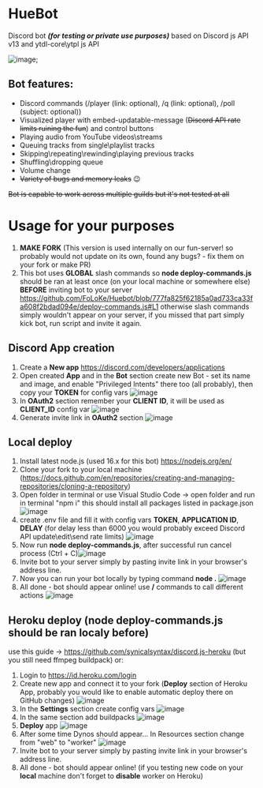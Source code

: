 # HueBot
Discord bot ***(for testing or private use purposes)*** based on Discord js API v13 and ytdl-core\ytpl js API 

![image](https://user-images.githubusercontent.com/36813380/154811158-3ae16250-252a-492c-9800-3b76f59c3f73.png);

## Bot features:
- Discord commands (/player (link: optional), /q (link: optional), /poll (subject: optional))
- Visualized player with embed-updatable-message (~~Discord API rate limits ruining the fun~~) and control buttons 
- Playing audio from YouTube videos\streams
- Queuing tracks from single\playlist tracks
- Skipping\repeating\rewinding\playing previous tracks
- Shuffling\dropping queue
- Volume change
- ~~Variety of bugs and memory leaks~~ :wink:

~~Bot is capable to work across multiple guilds but it's not tested at all~~

# Usage for your purposes
1. **MAKE FORK** (This version is used internally on our fun-server! so probably would not update on its own, found any bugs? - fix them on your fork or make PR)
2. This bot uses **GLOBAL** slash commands so **node deploy-commands.js** should be ran at least once (on your local machine or somewhere else) **BEFORE** inviting bot to your server https://github.com/FoLoKe/Huebot/blob/777fa825f62185a0ad733ca33fa608f2bdad094e/deploy-commands.js#L1 
otherwise slash commands simply wouldn't appear on your server, if you missed that part simply kick bot, run script and invite it again.

## Discord App creation
1. Create a **New app** https://discord.com/developers/applications
2. Open created **App** and in the **Bot** section create new Bot - set its name and image, and enable "Privileged Intents" there too (all probably), then copy your **TOKEN** for config vars ![image](https://user-images.githubusercontent.com/36813380/154814130-96858d5b-de09-40ff-8427-093b3e908e9c.png)
3. In **OAuth2** section remember your **CLIENT ID**, it will be used as **CLIENT_ID** config var ![image](https://user-images.githubusercontent.com/36813380/154816809-8f2c0f85-b2be-4d49-b507-2650b909518f.png)
4. Generate invite link in **OAuth2** section ![image](https://user-images.githubusercontent.com/36813380/154813931-365e7b9b-5e3f-4c0f-9674-551153f28e30.png)

## Local deploy
1. Install latest node.js (used 16.x for this bot) https://nodejs.org/en/
2. Clone your fork to your local machine (https://docs.github.com/en/repositories/creating-and-managing-repositories/cloning-a-repository)
3. Open folder in terminal or use Visual Studio Code -> open folder and run in terminal "npm i" this should install all packages listed in package.json ![image](https://user-images.githubusercontent.com/36813380/154815302-87692728-fd67-49c7-9b9c-026b35c67e8b.png)
4. create .env file and fill it with config vars **TOKEN**, **APPLICATION ID**, **DELAY** (for delay less than 6000 you would probably exceed Discord API update\edit\send rate limits) ![image](https://user-images.githubusercontent.com/36813380/154815839-7e51f806-e1cf-48b8-9474-59779208b703.png)
5. Now run **node deploy-commands.js**, after successful run cancel process (Ctrl + C)![image](https://user-images.githubusercontent.com/36813380/154814910-99b69ee3-d2ae-49fb-b749-302941a5d411.png)
6. Invite bot to your server simply by pasting invite link in your browser's address line.
7. Now you can run your bot locally by typing command **node .** ![image](https://user-images.githubusercontent.com/36813380/154814987-bba963ed-cc69-436a-8ae2-424102113640.png)
8. All done - bot should appear online! use **/** commands to call different actions ![image](https://user-images.githubusercontent.com/36813380/154815089-8eb49671-6641-4637-8953-f37b5dbac777.png)

## Heroku deploy (**node deploy-commands.js** should be ran localy before)
use this guide -> https://github.com/synicalsyntax/discord.js-heroku (but you still need ffmpeg buildpack) or:
1. Login to https://id.heroku.com/login 
2. Create new app and connect it to your fork (**Deploy** section of Heroku App, probably you would like to enable automatic deploy there on GitHub changes) ![image](https://user-images.githubusercontent.com/36813380/154812314-6988b488-b12f-4329-9374-887d00dde8af.png)
3. In the **Settings** section create config vars ![image](https://user-images.githubusercontent.com/36813380/154816742-ea32ef3f-864e-472a-aadd-2332480443de.png)
4. In the same section add buildpacks ![image](https://user-images.githubusercontent.com/36813380/154812694-4f6918cb-d401-49c6-87d5-118991fd611d.png)
5. **Deploy** app ![image](https://user-images.githubusercontent.com/36813380/154813021-1fd424b7-8390-48ba-a020-7b859bb2ae7d.png)
6. After some time Dynos should appear... In Resources section change from "web" to "worker" ![image](https://user-images.githubusercontent.com/36813380/154813154-c1b64993-f45e-4749-a966-04f415e3ecf9.png)
7. Invite bot to your server simply by pasting invite link in your browser's address line.
8. All done - bot should appear online! (if you testing new code on your **local** machine don't forget to **disable** worker on Heroku)

